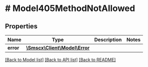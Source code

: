 # # Model405MethodNotAllowed

## Properties

Name | Type | Description | Notes
------------ | ------------- | ------------- | -------------
**error** | [**\Smscx\Client\Model\Error**](Error.md) |  |

[[Back to Model list]](../../README.md#models) [[Back to API list]](../../README.md#endpoints) [[Back to README]](../../README.md)
